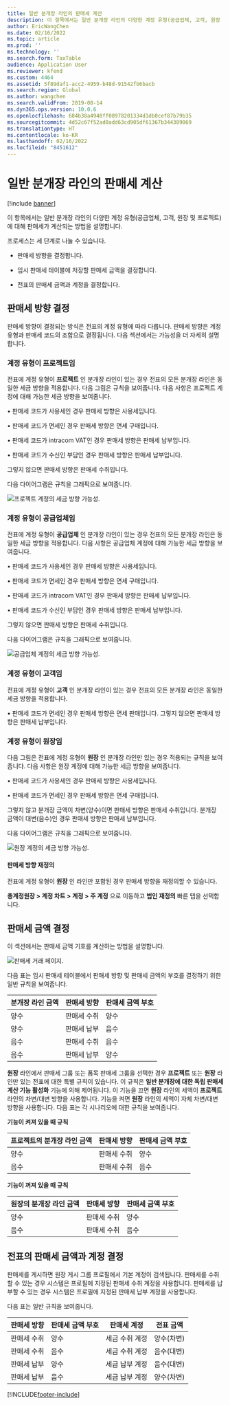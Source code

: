 ```yaml
---
title: 일반 분개장 라인의 판매세 계산
description: 이 항목에서는 일반 분개장 라인의 다양한 계정 유형(공급업체, 고객, 원장 및 프로젝트)에 대해 판매세가 계산되는 방법을 설명합니다.
author: EricWangChen
ms.date: 02/16/2022
ms.topic: article
ms.prod: ''
ms.technology: ''
ms.search.form: TaxTable
audience: Application User
ms.reviewer: kfend
ms.custom: 4464
ms.assetid: 5f89daf1-acc2-4959-b48d-91542fb6bacb
ms.search.region: Global
ms.author: wangchen
ms.search.validFrom: 2019-08-14
ms.dyn365.ops.version: 10.0.6
ms.openlocfilehash: 684b38a4940ff00978201334d1db0cef87b79b35
ms.sourcegitcommit: 4d52c67f52ad0add63cd905df61367b344389069
ms.translationtype: HT
ms.contentlocale: ko-KR
ms.lasthandoff: 02/16/2022
ms.locfileid: "8451612"
---
```

# <a name="sales-tax-calculation-on-general-journal-lines"></a>일반 분개장 라인의 판매세 계산
[!include [banner](../includes/banner.md)]

이 항목에서는 일반 분개장 라인의 다양한 계정 유형(공급업체, 고객, 원장 및 프로젝트)에 대해 판매세가 계산되는 방법을 설명합니다.

프로세스는 세 단계로 나눌 수 있습니다.

- 판매세 방향을 결정합니다.

- 임시 판매세 테이블에 저장할 판매세 금액을 결정합니다.

- 전표의 판매세 금액과 계정을 결정합니다.

## <a name="determine-the-sales-tax-direction"></a>판매세 방향 결정

판매세 방향이 결정되는 방식은 전표의 계정 유형에 따라 다릅니다. 판매세 방향은 계정 유형과 판매세 코드의 조합으로 결정됩니다. 다음 섹션에서는 가능성을 더 자세히 설명합니다. 

### <a name="account-type-is-project"></a>계정 유형이 프로젝트임

전표에 계정 유형이 **프로젝트** 인 분개장 라인이 있는 경우 전표의 모든 분개장 라인은 동일한 세금 방향을 적용합니다. 다음 그림은 규칙을 보여줍니다. 다음 사항은 프로젝트 계정에 대해 가능한 세금 방향을 보여줍니다.

• 판매세 코드가 사용세인 경우 판매세 방향은 사용세입니다.

• 판매세 코드가 면세인 경우 판매세 방향은 면세 구매입니다.

• 판매세 코드가 intracom VAT인 경우 판매세 방향은 판매세 납부입니다.

• 판매세 코드가 수신인 부담인 경우 판매세 방향은 판매세 납부입니다.

그렇지 않으면 판매세 방향은 판매세 수취입니다.

다음 다이어그램은 규칙을 그래픽으로 보여줍니다.

![프로젝트 계정의 세금 방향 가능성.](media/Sales-Tax-Direction-Vendor.jpg)

### <a name="account-type-is-vendor"></a>계정 유형이 공급업체임

전표에 계정 유형이 **공급업체** 인 분개장 라인이 있는 경우 전표의 모든 분개장 라인은 동일한 세금 방향을 적용합니다. 다음 사항은 공급업체 계정에 대해 가능한 세금 방향을 보여줍니다. 

• 판매세 코드가 사용세인 경우 판매세 방향은 사용세입니다.

• 판매세 코드가 면세인 경우 판매세 방향은 면세 구매입니다.

• 판매세 코드가 intracom VAT인 경우 판매세 방향은 판매세 납부입니다.

• 판매세 코드가 수신인 부담인 경우 판매세 방향은 판매세 납부입니다.

그렇지 않으면 판매세 방향은 판매세 수취입니다.

다음 다이어그램은 규칙을 그래픽으로 보여줍니다.

![공급업체 계정의 세금 방향 가능성.](media/Sales-Tax-Direction-Vendor.jpg)

### <a name="account-type-is-customer"></a>계정 유형이 고객임

전표에 계정 유형이 **고객** 인 분개장 라인이 있는 경우 전표의 모든 분개장 라인은 동일한 세금 방향을 적용합니다. 

• 판매세 코드가 면세인 경우 판매세 방향은 면세 판매입니다. 그렇지 않으면 판매세 방향은 판매세 납부입니다.

### <a name="account-type-is-ledger"></a>계정 유형이 원장임

다음 그림은 전표에 계정 유형이 **원장** 인 분개장 라인만 있는 경우 적용되는 규칙을 보여줍니다. 다음 사항은 원장 계정에 대해 가능한 세금 방향을 보여줍니다.

• 판매세 코드가 사용세인 경우 판매세 방향은 사용세입니다.

• 판매세 코드가 면세인 경우 판매세 방향은 면세 구매입니다.

그렇지 않고 분개장 금액이 차변(양수)이면 판매세 방향은 판매세 수취입니다. 분개장 금액이 대변(음수)인 경우 판매세 방향은 판매세 납부입니다.

다음 다이어그램은 규칙을 그래픽으로 보여줍니다.

![원장 계정의 세금 방향 가능성.](media/Sales-Tax-Direction-Ledger.jpg)

#### <a name="override-the-sales-tax-direction"></a>판매세 방향 재정의

전표에 계정 유형이 **원장** 인 라인만 포함된 경우 판매세 방향을 재정의할 수 있습니다.

**총계정원장 \> 계정 차트 \> 계정 \> 주 계정** 으로 이동하고 **법인 재정의** 빠른 탭을 선택합니다.

## <a name="determine-the-sales-tax-amount"></a>판매세 금액 결정

이 섹션에서는 판매세 금액 기호를 계산하는 방법을 설명합니다.

![판매세 거래 페이지.](media/sales-tax-amount-sign.jpg)

다음 표는 임시 판매세 테이블에서 판매세 방향 및 판매세 금액의 부호를 결정하기 위한 일반 규칙을 보여줍니다.

| 분개장 라인 금액 | 판매세 방향  | 판매세 금액 부호 |
|---------------------|----------------------|-----------------------|
| 양수            | 판매세 수취 | 양수              |
| 양수            | 판매세 납부    | 음수              |
| 음수            | 판매세 수취 | 음수              |
| 음수            | 판매세 납부    | 양수              |

**원장** 라인에서 판매세 그룹 또는 품목 판매세 그룹을 선택한 경우 **프로젝트** 또는 **원장** 라인만 있는 전표에 대한 특별 규칙이 있습니다. 이 규칙은 **일반 분개장에 대한 독립 판매세 계산 기능 활성화** 기능에 의해 제어됩니다. 이 기능을 끄면 **원장** 라인의 세액이 **프로젝트** 라인의 차변/대변 방향을 사용합니다. 기능을 켜면 **원장** 라인의 세액이 자체 차변/대변 방향을 사용합니다. 다음 표는 각 시나리오에 대한 규칙을 보여줍니다. 

**기능이 켜져 있을 때 규칙**

| 프로젝트의 분개장 라인 금액 | 판매세 방향  | 판매세 금액 부호 |
|--------------------------------|----------------------|-----------------------|
| 양수                       | 판매세 수취 | 양수              |
| 음수                       | 판매세 수취 | 음수              |

**기능이 꺼져 있을 때 규칙**

| 원장의 분개장 라인 금액  | 판매세 방향  | 판매세 금액 부호 |
|--------------------------------|----------------------|-----------------------|
| 양수                       | 판매세 수취 | 양수              |
| 음수                       | 판매세 수취 | 음수              |

## <a name="determine-the-sales-tax-amount-and-account-on-the-voucher"></a>전표의 판매세 금액과 계정 결정

판매세를 게시하면 원장 게시 그룹 프로필에서 기본 계정이 검색됩니다. 판매세를 수취할 수 있는 경우 시스템은 프로필에 지정된 판매세 수취 계정을 사용합니다. 판매세를 납부할 수 있는 경우 시스템은 프로필에 지정된 판매세 납부 계정을 사용합니다.

다음 표는 일반 규칙을 보여줍니다.

| 판매세 방향  | 판매세 금액 부호 | 판매세 계정      | 전표 금액 |
|----------------------|-----------------------|------------------------|-------------------|
| 판매세 수취 | 양수              | 세금 수취 계정 | 양수(차변)  |
| 판매세 수취 | 음수              | 세금 수취 계정 | 음수(대변)  |
| 판매세 납부    | 양수              | 세금 납부 계정    | 음수(대변)  |
| 판매세 납부    | 음수              | 세금 납부 계정    | 양수(차변)  |


[!INCLUDE[footer-include](../../includes/footer-banner.md)]
